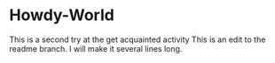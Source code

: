 # Howdy-World
This is a second try at the get acquainted activity
This is an edit to the readme branch.
I will make it several lines long.
